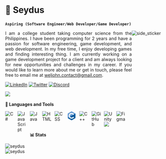 # 🌟 Seydus

**`Aspiring (Software Engineer/Web Developer/Game Developer)`**

<img align="right" height="140px" alt="side_sticker" src="https://camo.githubusercontent.com/ffbf71edb9eb65671926a8cc42a5a740bf5b799a9b93699a3a0de76e1793a80b/68747470733a2f2f6d656469612e67697068792e636f6d2f6d656469612f54456e586b637348725034596564436868412f67697068792e676966" data-canonical-src="https://media.giphy.com/media/TEnXkcsHrP4YedChhA/giphy.gif" style="max-width: 100%; display: inline-block;" data-target="animated-image.originalImage">

 <p align="justify">
I am a college student taking computer science from the Philippines. I have been programming for 2 years and have a passion for software engineering, game development, and web development. In my free time, I enjoy developing games and finding interesting thing. I am currently working on a game development project for a client and am always looking for new opportunities and challenges in my career. If you would like to learn more about me or get in touch, please feel free to email me at 
 <a href="https://mail.google.com/mail/u/0/#inbox?compose=GTvVlcSDbSGqZtsHnVmhkvsPgptcMhtFpDbLpvRjfMwvbTJVjnwfPkhhdLCCBzTfRWZZKpsSnCSvZ">weljohn.contact@gmail.com</a>.
</p>

[![LinkedIn](https://img.shields.io/badge/LinkedIn-%230077B5.svg?logo=linkedin&logoColor=white)](https://www.linkedin.com/in/weljohncatanpatan/)
[![Twitter](https://img.shields.io/badge/Twitter-%231DA1F2.svg?logo=Twitter&logoColor=white)](https://twitter.com/saidusdev) 
[![Discord](https://img.shields.io/badge/Discord-%237289DA.svg?logo=discord&logoColor=white)](Saidus#1008) 

<img src="https://user-images.githubusercontent.com/73097560/115834477-dbab4500-a447-11eb-908a-139a6edaec5c.gif" style="max-width: 100%; display: inline-block;">

<b><p align="justify">🧰 Languages and Tools</p></b>

<img align="left" alt="C#" width="30px" style="padding-right:10px;" src="https://static.cdnlogo.com/logos/c/68/c-sharp-800x800.png" />
<img align="left" alt="JavaScript" width="30px" style="padding-right:10px;" src="https://cdn.jsdelivr.net/gh/devicons/devicon/icons/javascript/javascript-plain.svg" />
<img align="left" alt="Java" width="30px" style="padding-right:10px;" src="https://cdn.jsdelivr.net/gh/devicons/devicon/icons/java/java-original.svg"/>
<img align="left" alt="HTML" width="30px" style="padding-right:10px;" src="https://cdn.jsdelivr.net/gh/devicons/devicon/icons/html5/html5-plain.svg" />
<img align="left" alt="CSS" width="30px" style="padding-right:10px;" src="https://cdn.jsdelivr.net/gh/devicons/devicon/icons/css3/css3-plain.svg" />
<img align="left" alt="C" width="30px" style="padding-right:10px;" src="https://raw.githubusercontent.com/devicons/devicon/master/icons/c/c-original.svg" />
<img align="left" alt="C++" width="30px" style="padding-right:10px;" src="https://upload.wikimedia.org/wikipedia/commons/1/18/ISO_C%2B%2B_Logo.svg" />
<img align="left" alt="GitHub" width="30px" style="padding-right:10px;" src="https://cdn.jsdelivr.net/gh/devicons/devicon/icons/github/github-original.svg" />
<img align="left" alt="Unity" width="30px" style="padding-right:10px;" src="https://www.vectorlogo.zone/logos/unity3d/unity3d-icon.svg" />
<img align="left" alt="Figma" width="30px" style="padding-right:10px;" src="https://www.vectorlogo.zone/logos/figma/figma-icon.svg" />

<br>
<br>

<img src="https://user-images.githubusercontent.com/73097560/115834477-dbab4500-a447-11eb-908a-139a6edaec5c.gif" style="max-width: 100%; display: inline-block;">

<b><p align="justify">📊 Stats</p></b>

<p><img align="left" width="300px" style="padding-right:10px;" src="https://github-readme-stats.vercel.app/api/top-langs?username=seydus&show_icons=true&theme=dark&locale=en&layout=compact" alt="seydus" /></p>

<p><img align="left" width="360px" style="padding-right:10px;" src="https://github-readme-stats.vercel.app/api?username=seydus&show_icons=true&theme=dark&locale=en" alt="seydus" /></p>
